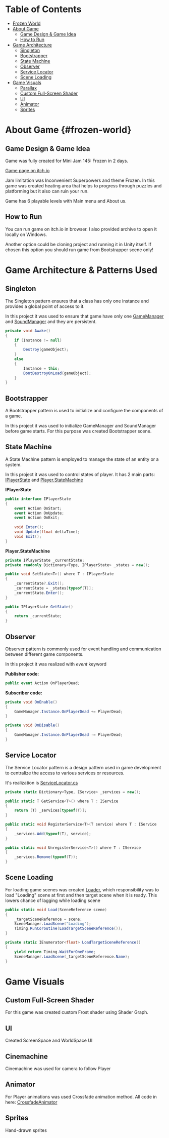 # Table of Contents

- [Frozen World](#frozen-world)
- [About Game](#about-game)
  - [Game Design & Game Idea](#game-design--game-idea)
  - [How to Run](#how-to-run)
- [Game Architecture](#game-architecture)
  - [Singleton](#singleton)
  - [Bootstrapper](#bootstrapper)
  - [State Machine](#state-machine)
  - [Observer](#observer)
  - [Service Locator](#service-locator)
  - [Scene Loading](#scene-loading)
- [Game Visuals](#game-visuals)
  - [Parallax](#parallax)
  - [Custom Full-Screen Shader](#custom-full-screen-shader)
  - [UI](#ui)
  - [Animator](#animator)
  - [Sprites](#sprites)

# About Game {#frozen-world}
## Game Design & Game Idea

Game was fully created for Mini Jam 145: Frozen in 2 days.

[Game page on itch.io](https://vakor03.itch.io/frozen-fire)

Jam limitation was Inconvenient Superpowers and theme Frozen. In this game was created heating area that helps to progress through puzzles and platforming but it also can ruin your run.

Game has 6 playable levels with Main menu and About us.

## How to Run

You can run game on itch.io in browser. I also provided archive to open it locally on Windows.

Another option could be cloning project and running it in Unity itself. If chosen this option you should run game from Bootstrapper scene only!

# Game Architecture & Patterns Used
## Singleton

The Singleton pattern ensures that a class has only one instance and provides a global point of access to it.

In this project it was used to ensure that game have only one [GameManager](https://github.com/Varalon-Max/FrozenWorld/blob/main/Assets/_Project/Scripts/GameManager.cs) and [SoundManager](https://github.com/Varalon-Max/FrozenWorld/blob/main/Assets/_Project/Scripts/Sound/SoundManager.cs) and they are persistent.

```csharp
private void Awake()
{
    if (Instance != null)
    {
        Destroy(gameObject);
    }
    else
    {
        Instance = this;
        DontDestroyOnLoad(gameObject);
    }
}
```



## Bootstrapper

A Bootstrapper pattern is used to initialize and configure the components of a game.

In this project it was used to initialize GameManager and SoundManager before game starts. For this purpose was created Bootstrapper scene.



## State Machine

A State Machine pattern is employed to manage the state of an entity or a system.

In this project it was used to control states of player. It has 2 main parts: [IPlayerState](https://github.com/Varalon-Max/FrozenWorld/blob/main/Assets/_Project/Scripts/Player/IPlayerState.cs) and [Player.StateMachine](https://github.com/Varalon-Max/FrozenWorld/blob/main/Assets/_Project/Scripts/Player/Player.StateMachine.cs)

__IPlayerState__

```csharp
public interface IPlayerState
{
    event Action OnStart;
    event Action OnUpdate;
    event Action OnExit;
    
    void Enter();
    void Update(float deltaTime);
    void Exit();
}
```

__Player.StateMachine__

```csharp
private IPlayerState _currentState;
private readonly Dictionary<Type, IPlayerState> _states = new();

public void SetState<T>() where T : IPlayerState
{
    _currentState?.Exit();
    _currentState = _states[typeof(T)];
    _currentState.Enter();
}

public IPlayerState GetState()
{
    return _currentState;
}
```



## Observer

Observer pattern is commonly used for event handling and communication between different game components. 

In this project it was realized with _event_ keyword

__Publisher code:__

```csharp
public event Action OnPlayerDead;
```

__Subscriber code:__

```csharp
private void OnEnable()
{
    GameManager.Instance.OnPlayerDead += PlayerDead;
}

private void OnDisable()
{
    GameManager.Instance.OnPlayerDead -= PlayerDead;
}
```



## Service Locator

The Service Locator pattern is a design pattern used in game development to centralize the access to various services or resources.

It's realization is [ServiceLocator.cs](https://github.com/Varalon-Max/FrozenWorld/blob/main/Assets/_Project/Scripts/Tools/ServiceLocator/ServiceLocator.cs)

```csharp
private static Dictionary<Type, IService> _services = new();

public static T GetService<T>() where T : IService
{
    return (T) _services[typeof(T)];
}

public static void RegisterService<T>(T service) where T : IService
{
    _services.Add(typeof(T), service);
}

public static void UnregisterService<T>() where T : IService
{
    _services.Remove(typeof(T));
}
```



## Scene Loading

For loading game scenes was created [Loader](https://github.com/Varalon-Max/FrozenWorld/blob/main/Assets/_Project/Scripts/Tools/Loader.cs), which responsibility was to load "Loading" scene at first and then target scene when it is ready. This lowers chance of lagging while loading scene

```csharp
public static void Load(SceneReference scene)
{
    _targetSceneReference = scene;
    SceneManager.LoadScene("Loading");
    Timing.RunCoroutine(LoadTargetSceneReference());
}

private static IEnumerator<float> LoadTargetSceneReference()
{
	yield return Timing.WaitForOneFrame;
    SceneManager.LoadScene(_targetSceneReference.Name);
}
```



# Game Visuals
## Custom Full-Screen Shader

For this game was created custom Frost shader using Shader Graph.

## UI
Created ScreenSpace and WorldSpace UI

## Cinemachine
Cinemachine was used for camera to follow Player

## Animator
For Player animations was used Crossfade animation method. All code in here: [CrossfadeAnimator](https://github.com/Varalon-Max/FrozenWorld/blob/main/Assets/_Project/Scripts/Animation/CrossfadeAnimator.cs)

## Sprites
Hand-drawn sprites
